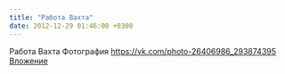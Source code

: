 ```yaml
---
title: "Работа Вахта"
date: 2012-12-29 01:46:00 +0300
---
```


Работа Вахта
Фотография
<a class="vk-attach" href="https://vk.com/photo-26406986_293874395">https://vk.com/photo-26406986_293874395</a>
<a class="vk-attach" href="https://vk.com/photo-26406986_293874395">Вложение</a>
